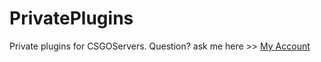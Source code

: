 # PrivatePlugins

Private plugins for CSGOServers.
Question? ask me here >> [My Account](https://steamcommunity.com/id/heckmanlow)
